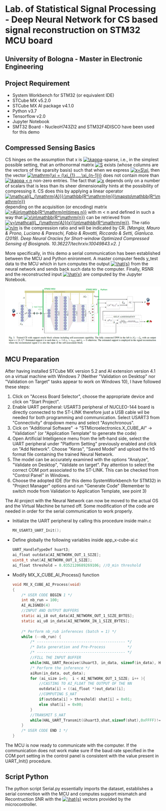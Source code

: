 <h1>Lab. of Statistical Signal Processing - Deep Neural Network for CS based signal reconstruction on STM32 MCU board</h1>
<h2>University of Bologna - Master in Electronic Engineering</h2>

<h2>Project Requirement</h2>
<ul>
    <li>System Workbench for STM32 (or equivalent IDE)</li>
    <li>STCube MX v5.2.0</li>
    <li>STCube MX AI package v4.1.0</li>
    <li>Python v3.7</li>
    <li>Tensorflow v2.0</li>
    <li>Jupyter Notebook</li>
    <li>SMT32 Board - NucleoH743ZI2 and STM32F4DISCO have been used for this demo</li>
</ul>

<h2>Compressed Sensing Basics</h2>
<p>CS hinges on the assumption that
x is <a href="https://www.codecogs.com/eqnedit.php?latex=\kappa" target="_blank"><img src="https://latex.codecogs.com/gif.latex?\kappa" title="\kappa" /></a>-sparse, i.e., in the simplest possible setting, that an
orthonormal matrix <a href="https://www.codecogs.com/eqnedit.php?latex=S" target="_blank"><img src="https://latex.codecogs.com/gif.latex?S" title="S" /></a> exists (whose columns are the vectors
of the sparsity basis) such that when we express <a href="https://www.codecogs.com/eqnedit.php?latex=x=S\xi" target="_blank"><img src="https://latex.codecogs.com/gif.latex?x=S\xi" title="x=S\xi" /></a>, then
the vector <a href="https://www.codecogs.com/eqnedit.php?latex=\mathrm{\xi&space;=&space;(\xi_{1},...,\xi_{n-1})}" target="_blank"><img src="https://latex.codecogs.com/gif.latex?\mathrm{\xi&space;=&space;(\xi_{1},...,\xi_{n-1})}" title="\mathrm{\xi = (\xi_{1},...,\xi_{n-1})}" /></a> does not contain more than <a href="https://www.codecogs.com/eqnedit.php?latex=\kappa&space;<&space;n" target="_blank"><img src="https://latex.codecogs.com/gif.latex?\kappa&space;<&space;n" title="\kappa < n" /></a> non-zero entries.
The fact that <a href="https://www.codecogs.com/eqnedit.php?latex=x" target="_blank"><img src="https://latex.codecogs.com/gif.latex?x" title="x" /></a> depends only on a number of scalars that
is less than its sheer dimensionality hints at the possibility
of compressing it. CS does this by applying a linear operator
<a href="https://www.codecogs.com/eqnedit.php?latex=\mathcal{L_{\mathrm{A}}}:\mathbb{R^\mathrm{m}}\mapsto\mathbb{R^\mathrm{n}}" target="_blank"><img src="https://latex.codecogs.com/gif.latex?\mathcal{L_{\mathrm{A}}}:\mathbb{R^\mathrm{m}}\mapsto\mathbb{R^\mathrm{n}}" title="\mathcal{L_{\mathrm{A}}}:\mathbb{R^\mathrm{m}}\mapsto\mathbb{R^\mathrm{n}}" /></a>  depending on the acquisition (or encoding)
matrix <a href="https://www.codecogs.com/eqnedit.php?latex==A\in\mathbb{R^\mathrm{m\times&space;n}}" target="_blank"><img src="https://latex.codecogs.com/gif.latex?=A\in\mathbb{R^\mathrm{m\times&space;n}}" title="=A\in\mathbb{R^\mathrm{m\times n}}" /></a> with m < n and defined in such a way that
<a href="https://www.codecogs.com/eqnedit.php?latex=x\in\mathbb{R^\mathrm{n}}" target="_blank"><img src="https://latex.codecogs.com/gif.latex?x\in\mathbb{R^\mathrm{n}}" title="x\in\mathbb{R^\mathrm{n}}" /></a> can be retrieved from <a href="https://www.codecogs.com/eqnedit.php?latex=y=\mathcal{L_{\mathrm{A}}(x)}\in\mathbb{R^\mathrm{m}}" target="_blank"><img src="https://latex.codecogs.com/gif.latex?y=\mathcal{L_{\mathrm{A}}(x)}\in\mathbb{R^\mathrm{m}}" title="y=\mathcal{L_{\mathrm{A}}(x)}\in\mathbb{R^\mathrm{m}}" /></a>. The ratio
<a href="https://www.codecogs.com/eqnedit.php?latex=n/m" target="_blank"><img src="https://latex.codecogs.com/gif.latex?n/m" title="n/m" /></a> is the compression ratio and will be indicated by CR.
<cite>[Mangia, Mauro & Prono, Luciano & Pareschi, Fabio & Rovatti, Riccardo & Setti, Gianluca. (2019). Deep Neural Oracles for Short-window Optimized Compressed Sensing of Biosignals. 10.36227/techrxiv.10049843.v2. ]</cite></p>

<p>More specifically, in this demo a serial communication has been established between the MCU and Python enironment. A master computer feeds y_test data to the MCU which in turn computes the output <a href="https://www.codecogs.com/eqnedit.php?latex=\hat{s}" target="_blank"><img src="https://latex.codecogs.com/gif.latex?\hat{s}" title="\hat{s}" /></a> from the neural network and sends back such data to the computer. Finally, RSNR and the reconstructed input <a href="https://www.codecogs.com/eqnedit.php?latex=\hat{x}" target="_blank"><img src="https://latex.codecogs.com/gif.latex?\hat{x}" title="\hat{x}" /></a> are computed by the Jupyter Notebook.</p>

![Figure 1](Cattura.PNG "Figure 1")
    
    
<h2>MCU Preparation</h2>
<p>After having installed STCube MX version 5.2 and AI extension version 4.1 on a virtual machine with Windows 7 (Neither "Validation on Desktop" nor "Validation on Target" tasks appear to work on Windows 10), I have followed these steps:
<ol>
    <li>Click on "Access Board Selector", choose the appropriate device and click on "Start Project".</li>
    <li>Enable UART peripheral: USART3 peripheral of NUCLEO-144 board is directly connected to the ST-LINK therefore just a USB cable wil be needed for both programming and communication. Select USART3 from "Connectivity" dropdown menu and select "Asynchronous".</li>
    <li>Cick on "Additional Software" -> "STMicroelectronics.X_CUBE_AI" -> "Validation" (or "Application Template" to generate the code)</li>
    <li>Open Artificial Intelligence menu from the left-hand side, select the UART peripheral under "Platform Setting" previously enabled and click on "Add Network". Choose "Keras", "Saved Model" and upload the h5 format file containing the trained Neural Network.</li>
    <li>The model can be accurately examined with the options "Analyze", "Validate on Desktop", "Validate on target". Pay attention to select the correct COM port associated to the ST-LINK. This can be checked from "Control Panel" in Windows.</li>
    <li>Choose the adopted IDE (for this demo SystemWorkbench for STM32) in "Project Manager" options and run "Generate Code" (Remember to switch mode from Validation to Application Template, see point 3)</li>
</ol>
The AI project with the Neural Network can now be moved to the actual OS and the Virtual Machine be turned off. Some modification of the code are needed in order for the serial communication to work properly.
<ul>
    <li>Initialize the UART peripheral by calling this procedure inside main.c</li>
        
```c
MX_USART3_UART_Init();
```
   <li>Define globally the following variables inside app_x-cube-ai.c</li>
   
```c
UART_HandleTypeDef huart3;
ai_float outdata[AI_NETWORK_OUT_1_SIZE];
uint8_t shat[AI_NETWORK_OUT_1_SIZE];
ai_float threshold = 0.0352120689269106; //O_min threshold
```

   <li>Modify MX_X_CUBE_AI_Process() function</li>

```c
void MX_X_CUBE_AI_Process(void)
{
    /* USER CODE BEGIN 1 */
	int nb_run = 100;
    AI_ALIGNED(4)
	//INPUT AND OUTPUT BUFFERS
    static ai_i8 out_data[AI_NETWORK_OUT_1_SIZE_BYTES];
    static ai_u8 in_data[AI_NETWORK_IN_1_SIZE_BYTES];

    /* Perform nb_rub inferences (batch = 1) */
    while (--nb_run) {
        /* ---------------------------------------- */
        /* Data generation and Pre-Process          */
        /* ---------------------------------------- */
    	//FILL THE INPUT BUFFER
    	while(HAL_UART_Receive(&huart3, in_data, sizeof(in_data), HAL_MAX_DELAY)!=HAL_OK);
        /* Perform the inference */
        aiRun(in_data, out_data);
        for (ai_size i=0;  i < AI_NETWORK_OUT_1_SIZE; i++ ){
        	//CASTING TO AI_FLOAT THE OUTPUT OF THE NN
        	outdata[i] = ((ai_float *)out_data)[i];
        	//COMPUTING S_HAT
        	if(outdata[i] > threshold) shat[i] = 0x01;
        	else shat[i] = 0x00;
        }
        //TRANSMIT S_HAT
        while(HAL_UART_Transmit(&huart3,shat,sizeof(shat),0xFFFF)!=HAL_OK);
    }
    /* USER CODE END 1 */
}
```   
</ul>
The MCU is now ready to communicate with the computer. If the communication does not work make sure if the baud rate specified in the COM port setting in the control panel is consistent with the value present in UART_Init() procedure.
</p>

<h2>Script Python</h2>
<p>
The python script Serial.py essentially imports the dataset, establishes a serial connection with the MCU and computes support mismatch and Recontruction SNR with the <a href="https://www.codecogs.com/eqnedit.php?latex=\hat{s}" target="_blank"><img src="https://latex.codecogs.com/gif.latex?\hat{s}" title="\hat{s}" /></a> vectors provided by the microcontroller.
</p>
